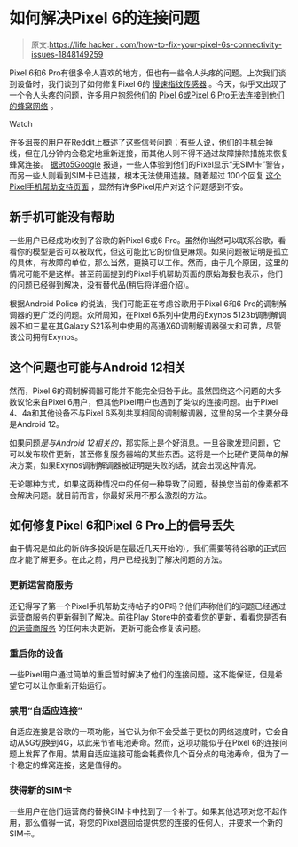 # 如何解决Pixel 6的连接问题

> 原文:[https://life hacker . com/how-to-fix-your-pixel-6s-connectivity-issues-1848149259](https://lifehacker.com/how-to-fix-your-pixel-6s-connectivity-issues-1848149259)

Pixel 6和6 Pro有很多令人喜欢的地方，但也有一些令人头疼的问题。上次我们谈到设备时，我们谈到了如何修复Pixel 6的 [慢速指纹传感器](https://lifehacker.com/how-to-fix-your-pixel-6s-slow-fingerprint-scanner-1848074145) 。今天，似乎又出现了一个令人头疼的问题，许多用户抱怨他们的 [Pixel 6或Pixel 6 Pro无法连接到他们的蜂窝网络](https://www.androidpolice.com/google-pixel-6-users-are-complaining-of-random-signal-loss/) 。

Watch

许多沮丧的用户在Reddit上概述了这些信号问题；有些人说，他们的手机会掉线，但在几分钟内会稳定地重新连接，而其他人则不得不通过故障排除措施来恢复蜂窝连接。 [据9to5Google](https://9to5google.com/2021/12/02/android-12-pixel-6-connectivity-issues/) 报道，一些人体验到他们的Pixel显示“无SIM卡”警告，而另一些人则看到SIM卡已连接，根本无法使用连接。随着超过 100个回复 [这个Pixel手机帮助支持页面](https://support.google.com/pixelphone/thread/133343575/my-new-pixel-6-pro-keeps-having-no-service-restart-required-to-temporarily-resolve?hl=en) ，显然有许多Pixel用户对这个问题感到不安。

## 新手机可能没有帮助

一些用户已经成功收到了谷歌的新Pixel 6或6 Pro。虽然你当然可以联系谷歌，看看你的模型是否可以被取代，但这可能比它的价值更麻烦。如果问题被证明是孤立的具体，有故障的单位，那么当然，更换可以工作。然而，由于几个原因，这里的情况可能不是这样。甚至前面提到的Pixel手机帮助页面的原始海报也表示，他们的问题已经得到解决，没有替代品(稍后将详细介绍)。

根据Android Police 的说法，我们可能正在考虑谷歌用于Pixel 6和6 Pro的调制解调器的更广泛的问题。众所周知，在Pixel 6系列中使用的Exynos 5123b调制解调器不如三星在其Galaxy S21系列中使用的高通X60调制解调器强大和可靠，尽管该公司拥有Exynos。

## 这个问题也可能与Android 12相关

然而，Pixel 6的调制解调器可能并不能完全归咎于此。虽然围绕这个问题的大多数议论来自Pixel 6用户，但其他Pixel用户也遇到了类似的连接问题。由于Pixel 4、4a和其他设备不与Pixel 6系列共享相同的调制解调器，这里的另一个主要分母是Android 12。

如果问题*是与Android 12相关的*，那实际上是个好消息。一旦谷歌发现问题，它可以发布软件更新，甚至修复服务器端的某些东西。这将是一个比硬件更简单的解决方案，如果Exynos调制解调器被证明是失败的话，就会出现这种情况。

无论哪种方式，如果这两种情况中的任何一种导致了问题，替换您当前的像素都不会解决问题。就目前而言，你最好采用不那么激烈的方法。

## **如何修复Pixel 6和Pixel 6 Pro上的信号丢失**

由于情况是如此的新(许多投诉是在最近几天开始的)，我们需要等待谷歌的正式回应才能了解更多。在此之前，用户已经找到了解决问题的方法。

### 更新运营商服务

还记得写了第一个Pixel手机帮助支持帖子的OP吗？他们声称他们的问题已经通过运营商服务的更新得到了解决。前往Play Store中的查看您的更新，看看您是否有 [的运营商服务](https://lifehacker.com/update-your-androids-carrier-services-app-to-see-if-you-1840369156) 的任何未决更新。更新可能会修复该问题。

### 重启你的设备

一些Pixel用户通过简单的重启暂时解决了他们的连接问题。这不能保证，但是希望它可以让你重新开始运行。

### 禁用“自适应连接”

自适应连接是谷歌的一项功能，当它认为你不会受益于更快的网络速度时，它会自动从5G切换到4G，以此来节省电池寿命。然而，这项功能似乎在Pixel 6的连接问题上发挥了作用。禁用自适应连接可能会耗费你几个百分点的电池寿命，但为了一个稳定的蜂窝连接，这是值得的。

### 获得新的SIM卡

一些用户在他们运营商的替换SIM卡中找到了一个补丁。如果其他选项对您不起作用，那么值得一试，将您的Pixel退回给提供您的连接的任何人，并要求一个新的SIM卡。